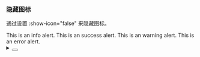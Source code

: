 ### 隐藏图标

通过设置 <yc-tag>:show-icon="false"</yc-tag> 来隐藏图标。

<div class="cell-demo vp-raw">
  <yc-row :gutter="[40, 20]">
    <yc-col :span="12">
      <yc-alert :show-icon="false">This is an info alert.</yc-alert>
    </yc-col>
    <yc-col :span="12">
      <yc-alert
        type="success"
        :show-icon="false"
        >This is an success alert.</yc-alert
      >
    </yc-col>
    <yc-col :span="12">
      <yc-alert
        type="warning"
        :show-icon="false">
        <template #title> Warning </template>
        This is an warning alert.
      </yc-alert>
    </yc-col>
    <yc-col :span="12">
      <yc-alert
        type="error"
        :show-icon="false">
        <template #title> Error </template>
        This is an error alert.
      </yc-alert>
    </yc-col>
  </yc-row>
</div>

<details>
<summary>
 <button class="code-btn"  >
    <icon-code />
 </button>
</summary>

```vue
<template>
  <yc-row :gutter="[40, 20]">
    <yc-col :span="12">
      <yc-alert :show-icon="false">This is an info alert.</yc-alert>
    </yc-col>
    <yc-col :span="12">
      <yc-alert
        type="success"
        :show-icon="false"
        >This is an success alert.</yc-alert
      >
    </yc-col>
    <yc-col :span="12">
      <yc-alert
        type="warning"
        :show-icon="false">
        <template #title> Warning </template>
        This is an warning alert.
      </yc-alert>
    </yc-col>
    <yc-col :span="12">
      <yc-alert
        type="error"
        :show-icon="false">
        <template #title> Error </template>
        This is an error alert.
      </yc-alert>
    </yc-col>
  </yc-row>
</template>
```

</details>
